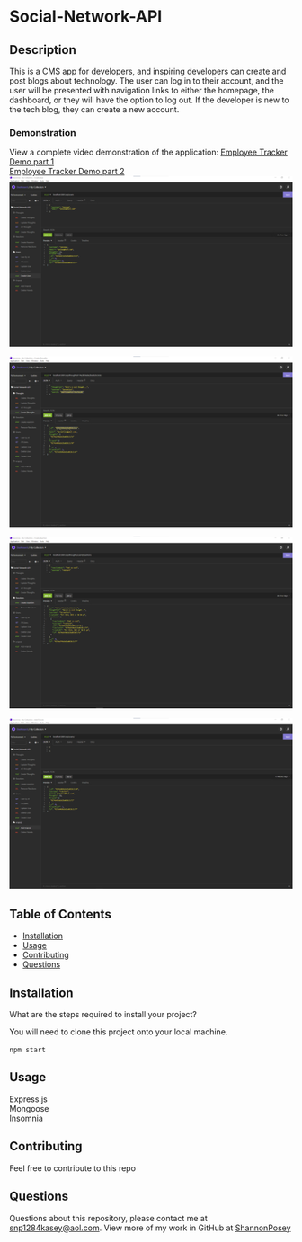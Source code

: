 # Social-Network-API

## Description 
This is a CMS app for developers, and inspiring developers can create and post blogs about technology.  The user can log in to their account, and the user will be presented with navigation links to either the homepage, the dashboard, or they will have the option to log out.  If the developer is new to the tech blog, they can create a new account. 

### Demonstration
View a complete video demonstration of the application: 
[Employee Tracker Demo part 1](https://youtu.be/kMl4gNsCC14)
<br/>
[Employee Tracker Demo part 2](https://youtu.be/8R0oe3AHGUo)
<br/>
![Social-Network-API](/img/User.png)
<br/>

![Social-Network-API](/img/Thoughts.png)
<br/>

![Social-Network-API](/img/reactions.png)
<br/>

![Social-Network-API](/img/Friends.png)
<br/>
## Table of Contents 

* [Installation](#installation)
* [Usage](#usage)
* [Contributing](#contributing)
* [Questions](#questions)

## Installation

What are the steps required to install your project?

You will need to clone this project onto your local machine.

`npm start`

## Usage

Express.js <br/> Mongoose </br> Insomnia


## Contributing

Feel free to contribute to this repo

## Questions

Questions about this repository, please contact me at [snp1284kasey@aol.com](mailto:snp1284kasey@aol.com). View more of my work in GitHub at [ShannonPosey](https://github.com/ShannonPosey)

